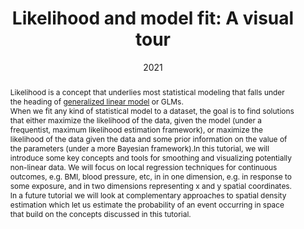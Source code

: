 ---
title: "Likelihood and model fit: A visual tour"
authors:
- admin
date: "2021"
# doi: "https://doi.org/10.1186/s12942-020-00256-8"

# Schedule page publish date (NOT publication's date).
publishDate: "2021-03-11T00:00:00Z"
menu:
  example:
    parent: Learning
    weight: 3
# Publication type.
# Legend: 0 = Uncategorized; 1 = Conference paper; 2 = Journal article;
# 3 = Preprint / Working Paper; 4 = Report; 5 = Book; 6 = Book section;
# 7 = Thesis; 8 = Patent
# publication_types: ["2"]

# Publication name and optional abbreviated publication name.
# publication: International Journal of Health Geographics
# publication_short: Int J Health Geogr

abstract: "Likelihood is a concept that underlies most statistical modeling that falls under the heading of [generalized linear model](https://en.wikipedia.org/wiki/Generalized_linear_model) or GLMs. 


When we fit any kind of statistical model to a dataset, the goal is to find solutions that either maximize the likelihood of the data, given the model (under a frequentist, maximum likelihood estimation framework), or maximize the likelihood of the data given the data and some prior information on the value of the parameters (under a more Bayesian framework).In this tutorial, we will introduce some key concepts and tools for smoothing and visualizing potentially non-linear data. We will focus on local regression techniques for continuous outcomes, e.g. BMI, blood pressure, etc, in in one dimension, e.g. in response to some exposure, and in two dimensions representing x and y spatial coordinates. In a future tutorial we will look at complementary approaches to spatial density estimation which let us estimate the probability of an event occurring in space that build on the concepts discussed in this tutorial."

# Summary. An optional shortened abstract.
# summary: Lorem ipsum dolor sit amet, consectetur adipiscing elit. Duis posuere tellus ac convallis placerat. Proin tincidunt magna sed ex sollicitudin condimentum.

tags:
- Tutorial
- Likelihood
- Non-linear data

featured: false

links:
- name: Online Tutorial
  url: https://sph-umich.shinyapps.io/modelfit/
# url_pdf: 
# url_code: '#'
# url_dataset: '#'
# url_poster: '#'
# url_project: ''
# url_slides: 'zelner_cscs_seminar.pdf'
# url_source: '#'
# url_video: '#'

# Featured image
# To use, add an image named `featured.jpg/png` to your page's folder. 
# image:
#   caption: ''
#   focal_point: ""
#   preview_only: false

# Associated Projects (optional).
#   Associate this publication with one or more of your projects.
#   Simply enter your project's folder or file name without extension.
#   E.g. `internal-project` references `content/project/internal-project/index.md`.
#   Otherwise, set `projects: []`.
# projects: 

# Slides (optional).
#   Associate this publication with Markdown slides.
#   Simply enter your slide deck's filename without extension.
#   E.g. `slides: "example"` references `content/slides/example/index.md`.
#   Otherwise, set `slides: ""`.
# slides: "content/slides/zelner_2020_cscs_seminar/zelner_cscs_seminar"
---